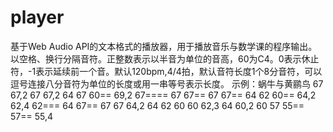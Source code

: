 # player
基于Web Audio API的文本格式的播放器，用于播放音乐与数学课的程序输出。
以空格、换行分隔音符。正整数表示以半音为单位的音高，60为C4。0表示休止符，-1表示延续前一个音。默认120bpm,4/4拍，默认音符长度1个8分音符，可以逗号连接八分音符为单位的长度或用一串等号表示长度。
示例：蜗牛与黄鹂鸟
67 67,2 67 67,2
64 67 60== 69,2 67====
67 67== 67 67== 64 62 60== 64,2 62,4
62=== 64 67== 67 67 64,2 64 62 60 60
62,3 64 60,2 60 57 55== 57== 55,4
